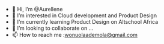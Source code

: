 - 👋 Hi, I’m @Aurellene
- 👀 I’m interested in Cloud development and Product Design 
- 🌱 I’m currently learning Product Design on Altschool Africa
- 💞️ I’m looking to collaborate on ...
- 📫 How to reach me :wonuolaademola@gmail.com 

<!---
Aurellene/Aurellene is a ✨ special ✨ repository because its `README.md` (this file) appears on your GitHub profile.
You can click the Preview link to take a look at your changes.
--->
